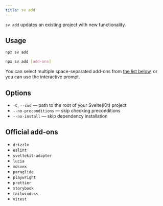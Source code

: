 ```yaml
---
title: sv add
---
```


`sv add` updates an existing project with new functionality.

## Usage

```bash
npx sv add
```

```bash
npx sv add [add-ons]
```

You can select multiple space-separated add-ons from [the list below](#Official-add-ons), or you can use the interactive prompt.

## Options

- `-C`, `--cwd` — path to the root of your Svelte(Kit) project
- `--no-preconditions` — skip checking preconditions <!-- TODO what does this mean? -->
- `--no-install` — skip dependency installation

## Official add-ons

<!-- TODO this should be a separate section, each of these should have their own page -->

- `drizzle`
- `eslint`
- `sveltekit-adapter`
- `lucia`
- `mdsvex`
- `paraglide`
- `playwright`
- `prettier`
- `storybook`
- `tailwindcss`
- `vitest`
